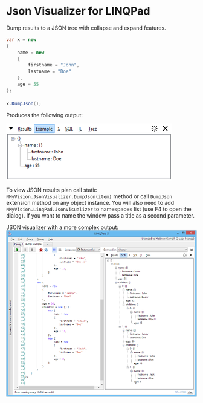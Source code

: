 # Json Visualizer for LINQPad


Dump results to a JSON tree with collapse and expand features.

```csharp
var x = new
{
	name = new
	{
		firstname = "John",
		lastname = "Doe"
	},
	age = 55
};

x.DumpJson();
```

Produces the following output:

![LinqPad Results](screenshots/linqpadvisualizer-results.gif "Json Visualizer Results")


To view JSON results plan call static `NMyVision.JsonVisualizer.DumpJson(item)` method or
call `DumpJson` extension method on any object instance. You will also need to add `NMyVision.LinqPad.JsonVisualizer` 
to namespaces list (use F4 to open the dialog). If you want to name the window pass a title as a second parameter.

JSON visualizer with a more complex output:
![missing indexes](screenshots/linqpadvisualizer.gif "Json Visualizer")
